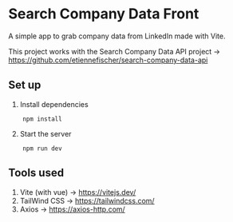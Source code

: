 # Search Company Data Front

A simple app to grab company data from LinkedIn made with Vite.

This project works with the Search Company Data API project → 
https://github.com/etiennefischer/search-company-data-api

## Set up

1. Install dependencies
```
    npm install
```

2. Start the server
```
    npm run dev
```

## Tools used

1. Vite (with vue) → https://vitejs.dev/
2. TailWind CSS → https://tailwindcss.com/
3. Axios → https://axios-http.com/